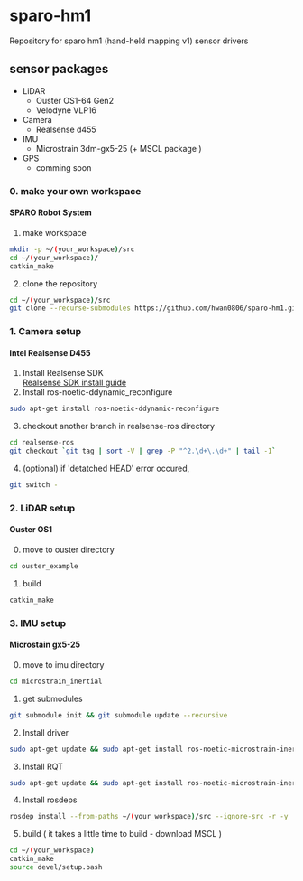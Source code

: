 # sparo-hm1
Repository for sparo hm1 (hand-held mapping v1) sensor drivers

## sensor packages
* LiDAR
    * Ouster OS1-64 Gen2
    * Velodyne VLP16
* Camera
    * Realsense d455
* IMU
    * Microstrain 3dm-gx5-25 (+ MSCL package )
* GPS
    * comming soon


### 0. make your own workspace
#### SPARO Robot System
1. make workspace
```bash
mkdir -p ~/(your_workspace)/src
cd ~/(your_workspace)/
catkin_make
```
2. clone the repository
```bash
cd ~/(your_workspace)/src
git clone --recurse-submodules https://github.com/hwan0806/sparo-hm1.git
```


### 1. Camera setup
#### Intel Realsense D455
1. Install Realsense SDK  
[Realsense SDK install guide](https://robots.uc3m.es/installation-guides/install-realsense2.html)
2. Install ros-noetic-ddynamic_reconfigure
```bash
sudo apt-get install ros-noetic-ddynamic-reconfigure
```
3. checkout another branch in realsense-ros directory
```bash
cd realsense-ros
git checkout `git tag | sort -V | grep -P "^2.\d+\.\d+" | tail -1`
```
4. (optional) if 'detatched HEAD' error occured, 
```bash
git switch -
```

### 2. LiDAR setup
#### Ouster OS1
0. move to ouster directory
```bash
cd ouster_example
```
1. build
```bash
catkin_make
```


### 3. IMU setup
#### Microstain gx5-25
0. move to imu directory
```bash
cd microstrain_inertial
```
1. get submodules
```bash
git submodule init && git submodule update --recursive
```
2. Install driver
```bash
sudo apt-get update && sudo apt-get install ros-noetic-microstrain-inertial-driver
```
3. Install RQT
```bash
sudo apt-get update && sudo apt-get install ros-noetic-microstrain-inertial-rqt
```
4. Install rosdeps
```bash
rosdep install --from-paths ~/(your_workspace)/src --ignore-src -r -y
```
5. build ( it takes a little time to build - download MSCL )
```bash
cd ~/(your_workspace)
catkin_make
source devel/setup.bash
```